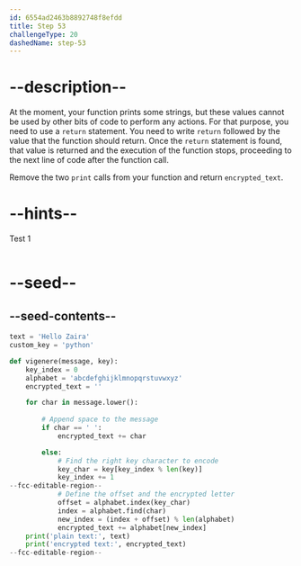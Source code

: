 ```yaml
---
id: 6554ad2463b8892748f8efdd
title: Step 53
challengeType: 20
dashedName: step-53
---
```


# --description--

At the moment, your function prints some strings, but these values cannot be used by other bits of code to perform any actions. For that purpose, you need to use a `return` statement. You need to write `return` followed by the value that the function should return. Once the `return` statement is found, that value is returned and the execution of the function stops, proceeding to the next line of code after the function call.

Remove the two `print` calls from your function and return `encrypted_text`.

# --hints--

Test 1

```js

```

# --seed--

## --seed-contents--

```py
text = 'Hello Zaira'
custom_key = 'python'

def vigenere(message, key):
    key_index = 0
    alphabet = 'abcdefghijklmnopqrstuvwxyz'
    encrypted_text = ''

    for char in message.lower():
    
        # Append space to the message
        if char == ' ':
            encrypted_text += char

        else:        
            # Find the right key character to encode
            key_char = key[key_index % len(key)]
            key_index += 1
--fcc-editable-region--
            # Define the offset and the encrypted letter
            offset = alphabet.index(key_char)
            index = alphabet.find(char)    
            new_index = (index + offset) % len(alphabet)
            encrypted_text += alphabet[new_index]
    print('plain text:', text)
    print('encrypted text:', encrypted_text)
--fcc-editable-region--
```
